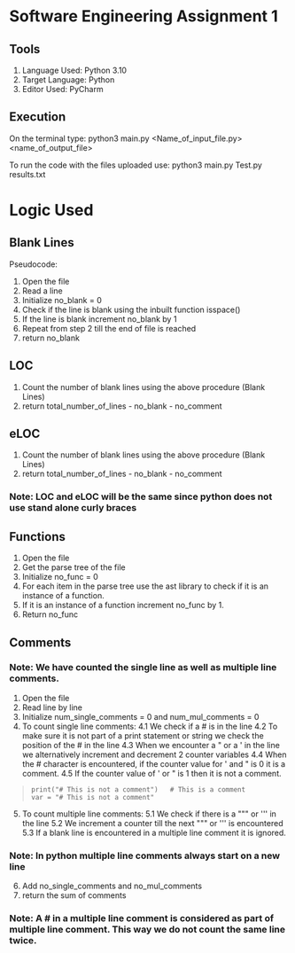 # Software Engineering Assignment 1

## Tools
1. Language Used: Python 3.10
2. Target Language: Python
3. Editor Used: PyCharm

## Execution
On the terminal type:
python3 main.py <Name_of_input_file.py> <name_of_output_file>

To run the code with the files uploaded use:
python3 main.py Test.py results.txt


# Logic Used

## Blank Lines
Pseudocode:
1. Open the file
2. Read a line
3. Initialize no_blank = 0
4. Check if the line is blank using the inbuilt function isspace()
5. If the line is blank increment no_blank by 1
6. Repeat from step 2 till the end of file is reached
7. return no_blank

## LOC
1. Count the number of blank lines using the above procedure (Blank Lines)
2. return total_number_of_lines - no_blank - no_comment

## eLOC
1. Count the number of blank lines using the above procedure (Blank Lines)
2. return total_number_of_lines - no_blank - no_comment

### Note: LOC and eLOC will be the same since python does not use stand alone curly braces

## Functions
1. Open the file
2. Get the parse tree of the file
3. Initialize no_func = 0
4. For each item in the parse tree use the ast library to check if it is an instance of a function.
5. If it is an instance of a function increment no_func by 1.
6. Return no_func


## Comments
### Note: We have counted the single line as well as multiple line comments.

1. Open the file
2. Read line by line
3. Initialize num_single_comments = 0 and num_mul_comments = 0
4. To count single line comments:
   4.1 We check if a # is in the line
   4.2 To make sure it is not part of a print statement or string we check the position of the # in the line
   4.3 When we encounter a " or a ' in the line we alternatively increment and decrement 2 counter variables
   4.4 When the # character is encountered, if the counter value for ' and " is 0 it is a comment.
   4.5 If the counter value of ' or " is 1 then it is not a comment.

> ````print("# This is not a comment")   # This is a comment ```` </br>
> ````var = "# This is not a comment" ````

5. To count multiple line comments:
   5.1 We check if there is a """ or ''' in the line
   5.2 We increment a counter till the next """ or ''' is encountered
   5.3 If a blank line is encountered in a multiple line comment it is ignored.

### Note: In python multiple line comments always start on a new line

6. Add no_single_comments and no_mul_comments
7. return the sum of comments

### Note: A # in a multiple line comment is considered as part of multiple line comment. This way we do not count the same line twice.

